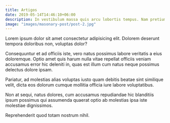 ```yaml
---
title: Artigos
date: 2019-05-14T14:46:10+06:00
description: In vestibulum massa quis arcu lobortis tempus. Nam pretium arcu in odio vulputate luctus.
image: "images/masonary-post/post-2.jpg"
---
```


Lorem ipsum dolor sit amet consectetur adipisicing elit. Dolorem deserunt tempora doloribus non, voluptas
dolor? 

Consequuntur et ad officiis iste, vero natus possimus labore veritatis a eius doloremque. Optio amet
quis harum nulla vitae repellat officiis veniam accusamus error hic deleniti in, quas est illum cum natus
neque possimus delectus dolore ipsam. 

Pariatur, ad molestias alias voluptas iusto quam debitis beatae sint
similique velit, dicta eos dolorum cumque mollitia officia iure labore voluptatibus. 

Non at sequi, natus dolores, cum accusamus repudiandae hic blanditiis ipsum possimus qui assumenda quaerat optio ab molestias ipsa
iste molestiae dignissimos. 

Reprehenderit quod totam nostrum nihil.
